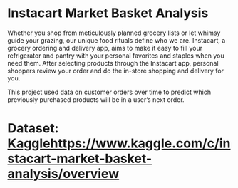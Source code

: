 # Instacart Market Basket Analysis

Whether you shop from meticulously planned grocery lists or let whimsy guide your grazing, our unique food rituals define who we are. Instacart, a grocery ordering and delivery app, aims to make it easy to fill your refrigerator and pantry with your personal favorites and staples when you need them. After selecting products through the Instacart app, personal shoppers review your order and do the in-store shopping and delivery for you.

This project used data on customer orders over time to predict which previously purchased products will be in a user’s next order.

# Dataset: [Kaggle](https://www.kaggle.com/c/instacart-market-basket-analysis/overview)https://www.kaggle.com/c/instacart-market-basket-analysis/overview

